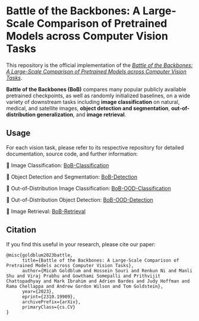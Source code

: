 # Battle of the Backbones: A Large-Scale Comparison of Pretrained Models across Computer Vision Tasks

This repository is the official implementation of the [*Battle of the Backbones: A Large-Scale Comparison of Pretrained Models across Computer Vision Tasks*](https://arxiv.org/abs/2310.19909).


<strong>Battle of the Backbones (BoB)</strong> compares many popular publicly available pretrained checkpoints, as well as randomly initialized baselines, on a wide variety of downstream tasks including <strong>image classification</strong> on natural, medical, and satellite images, <strong>object detection and segmentation</strong>, <strong>out-of-distribution generalization</strong>, and <strong>image retrieval</strong>.

## Usage

For each vision task, please refer to its respective repository for detailed documentation, source code, and further information:

:star2: Image Classification: [BoB-Classification](https://github.com/hsouri/bob-classification)

:star2: Object Detection and Segmentation: [BoB-Detection](https://github.com/hsouri/bob-detection)

:star2: Out-of-Distribution Image Classification: [BoB-OOD-Classification](https://github.com/hsouri/bob-ood-classification)

:star2: Out-of-Distribution Object Detection: [BoB-OOD-Detection](https://github.com/hsouri/bob-ood-detection)

:star2: Image Retrieval: [BoB-Retrieval](https://github.com/hsouri/bob-retrieval)

## Citation

If you find this useful in your research, please cite our paper:

```
@misc{goldblum2023battle,
      title={Battle of the Backbones: A Large-Scale Comparison of Pretrained Models across Computer Vision Tasks}, 
      author={Micah Goldblum and Hossein Souri and Renkun Ni and Manli Shu and Viraj Prabhu and Gowthami Somepalli and Prithvijit Chattopadhyay and Mark Ibrahim and Adrien Bardes and Judy Hoffman and Rama Chellappa and Andrew Gordon Wilson and Tom Goldstein},
      year={2023},
      eprint={2310.19909},
      archivePrefix={arXiv},
      primaryClass={cs.CV}
}
```


